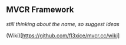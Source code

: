 ## MVCR Framework

_still thinking about the name, so suggest ideas_

(Wiki)[https://github.com/fl3xice/mvcr.cc/wiki]
